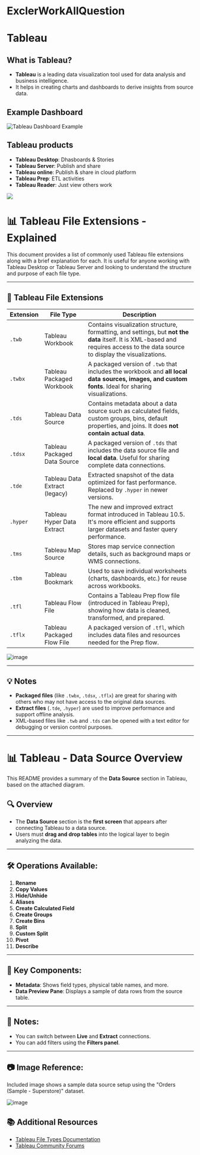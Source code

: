 # ExclerWorkAllQuestion

# Tableau

## What is Tableau?

- **Tableau** is a leading data visualization tool used for data analysis and business intelligence.
- It helps in creating charts and dashboards to derive insights from source data.

## Example Dashboard

![Tableau Dashboard Example]( https://blog.coupler.io/wp-content/uploads/2024/07/ppc-multi-channel-dashboard-for-tableau-1024x587.png)
<!-- Replace the above URL with your own image link if needed -->
## Tableau products

 - **Tableau Desktop**: Dhasboards & Stories
 - **Tableau Server**: Publish and share
 - **Tableau online**: Publish & share in cloud platform
 - **Tableau Prep**: ETL activities
 - **Tableau Reader**: Just view others work
   
![]( https://intellipaat.com/mediaFiles/2015/11/tableau1.png )

# 📊 Tableau File Extensions - Explained

This document provides a list of commonly used Tableau file extensions along with a brief explanation for each. It is useful for anyone working with Tableau Desktop or Tableau Server and looking to understand the structure and purpose of each file type.

---

## 📁 Tableau File Extensions

| Extension | File Type                         | Description |
|-----------|----------------------------------|-------------|
| `.twb`    | Tableau Workbook                 | Contains visualization structure, formatting, and settings, but **not the data** itself. It is XML-based and requires access to the data source to display the visualizations. |
| `.twbx`   | Tableau Packaged Workbook        | A packaged version of `.twb` that includes the workbook and **all local data sources, images, and custom fonts**. Ideal for sharing visualizations. |
| `.tds`    | Tableau Data Source              | Contains metadata about a data source such as calculated fields, custom groups, bins, default properties, and joins. It does **not contain actual data**. |
| `.tdsx`   | Tableau Packaged Data Source     | A packaged version of `.tds` that includes the data source file and **local data**. Useful for sharing complete data connections. |
| `.tde`    | Tableau Data Extract (legacy)    | Extracted snapshot of the data optimized for fast performance. Replaced by `.hyper` in newer versions. |
| `.hyper`  | Tableau Hyper Data Extract       | The new and improved extract format introduced in Tableau 10.5. It's more efficient and supports larger datasets and faster query performance. |
| `.tms`    | Tableau Map Source               | Stores map service connection details, such as background maps or WMS connections. |
| `.tbm`    | Tableau Bookmark                 | Used to save individual worksheets (charts, dashboards, etc.) for reuse across workbooks. |
| `.tfl`    | Tableau Flow File                | Contains a Tableau Prep flow file (introduced in Tableau Prep), showing how data is cleaned, transformed, and prepared. |
| `.tflx`   | Tableau Packaged Flow File       | A packaged version of `.tfl`, which includes data files and resources needed for the Prep flow. |
![image](https://github.com/user-attachments/assets/1d2b9ef6-52b3-492a-bff9-c40a5046c3e7)

---

## 💡 Notes

- **Packaged files** (like `.twbx`, `.tdsx`, `.tflx`) are great for sharing with others who may not have access to the original data sources.
- **Extract files** (`.tde`, `.hyper`) are used to improve performance and support offline analysis.
- XML-based files like `.twb` and `.tds` can be opened with a text editor for debugging or version control purposes.

---
# 📊 Tableau - Data Source Overview

This README provides a summary of the **Data Source** section in Tableau, based on the attached diagram.

## 🔍 Overview
- The **Data Source** section is the **first screen** that appears after connecting Tableau to a data source.
- Users must **drag and drop tables** into the logical layer to begin analyzing the data.

---

## 🛠️ Operations Available:
1. **Rename**
2. **Copy Values**
3. **Hide/Unhide**
4. **Aliases**
5. **Create Calculated Field**
6. **Create Groups**
7. **Create Bins**
8. **Split**
9. **Custom Split**
10. **Pivot**
11. **Describe**

---

## 📁 Key Components:
- **Metadata**: Shows field types, physical table names, and more.
- **Data Preview Pane**: Displays a sample of data rows from the source table.

---

## 📌 Notes:
- You can switch between **Live** and **Extract** connections.
- You can add filters using the **Filters panel**.

---

## 📷 Image Reference:
Included image shows a sample data source setup using the "Orders (Sample - Superstore)" dataset.

![image](https://github.com/user-attachments/assets/2b8d203c-ef7e-4db4-a56a-aafdb163609f)


## 📚 Additional Resources

- [Tableau File Types Documentation](https://help.tableau.com/)
- [Tableau Community Forums](https://community.tableau.com/)
